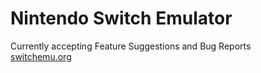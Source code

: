 # Nintendo Switch Emulator
Currently accepting Feature Suggestions and Bug Reports<br>
[switchemu.org](http://switchemu.org)
